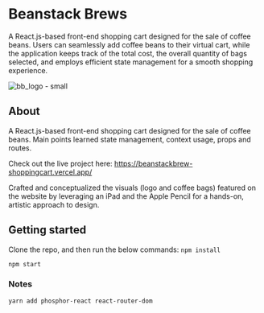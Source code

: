 # Beanstack Brews
A React.js-based front-end shopping cart designed for the sale of coffee beans. Users can seamlessly add coffee beans to their virtual cart, while the application keeps track of the total cost, the overall quantity of bags selected, and employs efficient state management for a smooth shopping experience.

![bb_logo - small](https://github.com/elaine-lai/react_shopping_cart/assets/90720708/53e92826-c2db-44fe-8554-d0957b8f98f0)

## About
A React.js-based front-end shopping cart designed for the sale of coffee beans.
Main points learned state management, context usage, props and routes.

Check out the live project here: https://beanstackbrew-shoppingcart.vercel.app/

Crafted and conceptualized the visuals (logo and coffee bags) featured on the website by leveraging an iPad and the Apple Pencil for a hands-on, artistic approach to design.

## Getting started
Clone the repo, and then run the below commands:
`npm install`

`npm start`

### Notes
`yarn add phosphor-react react-router-dom`
